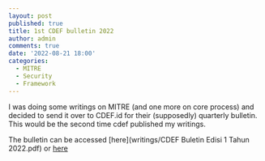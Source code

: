 ```yaml
---
layout: post
published: true
title: 1st CDEF bulletin 2022
author: admin
comments: true
date: '2022-08-21 18:00'
categories:
  - MITRE
  - Security
  - Framework
---
```


I was doing some writings on MITRE (and one more on core process) and decided to send it over to CDEF.id for their (supposedly) quarterly bulletin.
This would be the second time cdef published my writings.

The bulletin can be accessed [here](writings/CDEF Buletin Edisi 1 Tahun 2022.pdf) or [here](https://cdef.id/cdef-buletin-edisi-1-2022/)
